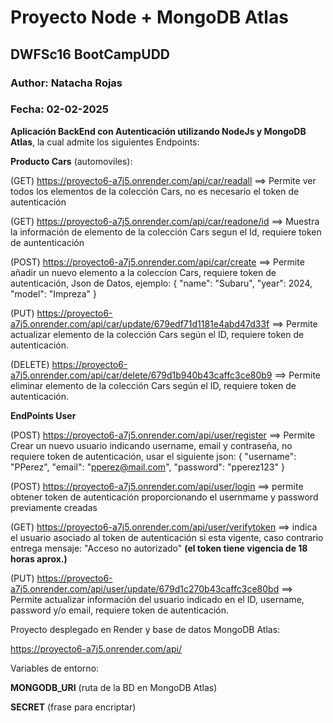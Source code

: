 # Proyecto Node + MongoDB Atlas
## DWFSc16 BootCampUDD

### Author: Natacha Rojas
### Fecha: 02-02-2025

**Aplicación BackEnd con Autenticación utilizando NodeJs y MongoDB Atlas**, la cual admite los siguientes Endpoints:

**Producto Cars** (automoviles):

(GET) https://proyecto6-a7j5.onrender.com/api/car/readall ==> Permite ver todos los elementos de la colección Cars, no es necesario el token de autenticación

(GET) https://proyecto6-a7j5.onrender.com/api/car/readone/id  ==> Muestra la información de elemento de la colección Cars segun el Id, requiere token de auntenticación

(POST) https://proyecto6-a7j5.onrender.com/api/car/create ==> Permite añadir un nuevo elemento a la coleccion Cars, requiere token de autenticación, Json de Datos, ejemplo:
    {
    "name": "Subaru",
    "year": 2024,
    "model": "Impreza"
    }

(PUT) https://proyecto6-a7j5.onrender.com/api/car/update/679edf71d1181e4abd47d33f ==> Permite actualizar elemento de la colección Cars según el ID, requiere token de autenticación.

(DELETE) https://proyecto6-a7j5.onrender.com/api/car/delete/679d1b940b43caffc3ce80b9 ==> Permite eliminar elemento de la colección Cars según el ID, requiere token de autenticación.


**EndPoints User**

(POST) https://proyecto6-a7j5.onrender.com/api/user/register ==> Permite Crear un nuevo usuario indicando username, email y contraseña, no requiere token de autenticación, usar el siguiente json:
    {
    "username": "PPerez",
    "email": "pperez@mail.com",
    "password": "pperez123"
    }

(POST) https://proyecto6-a7j5.onrender.com/api/user/login ==> permite obtener token de autenticación proporcionando el usernmame y password previamente creadas

(GET) https://proyecto6-a7j5.onrender.com/api/user/verifytoken ==> indica el usuario asociado al token de autenticación si esta vigente, caso contrario entrega mensaje: "Acceso no autorizado"
**(el token tiene vigencia de 18 horas aprox.)**

(PUT) https://proyecto6-a7j5.onrender.com/api/user/update/679d1c270b43caffc3ce80bd ==> Permite actualizar información del usuario indicado en el ID, username, password y/o email, requiere token de autenticación.

Proyecto desplegado en Render y base de datos MongoDB Atlas:

https://proyecto6-a7j5.onrender.com/api/

Variables de entorno:

**MONGODB_URI**  (ruta de la BD en MongoDB Atlas)

**SECRET** (frase para encriptar)



